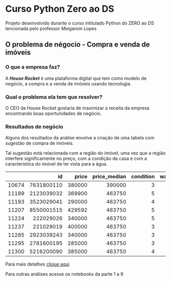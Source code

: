 # Curso Python Zero ao DS 
 Projeto desenvolvido durante o curso intitulado Python do ZERO ao DS lencionada pelo professor Meigarom Lopes
 
## O problema de négocio - Compra e venda de imóveis

### O que a empresa faz?

A ***House Rocket*** é uma plataforma digital que tem como modelo de negócio, a compra e a venda de imóveis usando tecnologia.

### Qual o problema ela tem que resolver?

O CEO da House Rocket gostaria de maximizar a receita da empresa encontrando boas oportunidades de negócio.

### Resultados de negócio

Alguns dos resultados da análise envolve a criação de uma tabela com sugestão de compra de imóveis. 

Tal sugestão está relacionada com a região do imóvel, uma vez que a região interfere significamente no preço, com a condição da casa e com a característica do imóvel de ter vista para a água. 

|       |         id |   price |   price_median |   condition |   waterfront | status   |
|------:|-----------:|--------:|---------------:|------------:|-------------:|:---------|
| 10674 | 7631800110 |  380000 |         390000 |           3 |            1 | Compra   |
| 11189 | 2123039032 |  369900 |         463750 |           5 |            1 | Compra   |
| 11193 | 3523029041 |  290000 |         463750 |           4 |            1 | Compra   |
| 11207 | 8550001515 |  429592 |         463750 |           5 |            1 | Compra   |
| 11224 |  222029026 |  340000 |         463750 |           5 |            1 | Compra   |
| 11237 |  221029019 |  400000 |         463750 |           3 |            1 | Compra   |
| 11285 | 2923039243 |  340000 |         463750 |           3 |            1 | Compra   |
| 11295 | 2781600195 |  285000 |         463750 |           3 |            1 | Compra   |
| 11300 | 5216200090 |  385000 |         463750 |           4 |            1 | Compra   |









Para mais detalhes [clique aqui]()

Para outras análises acesse os notebooks da parte 1 a 9
